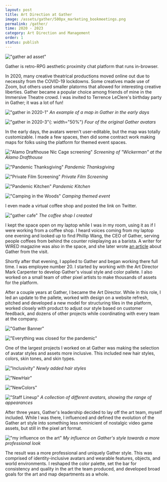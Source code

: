 ```yaml
---
layout: post
title: Art Direction at Gather
image: /assets/gather/500px_marketing_bookmeetings.png
permalink: /gather/
time: 2020 - 2023
category: Art Direction and Management
order: 1
status: publish
---
```



!["gather ad asset"](/assets/gather/previewimage.png)

Gather is retro-RPG aesthetic proximity chat platform that runs in-browser.

In 2020, many creative theatrical productions moved online out due to necessity from the COVID-19 lockdowns. Some creatives made use of Zoom, but others used smaller platorms that allowed for interesting creative liberties. Gather became a popular choice among friends of mine in the Immersive Theatre crowd. I was invited to Terrence LeClere's birthday party in Gather; it was a lot of fun!

!["gather in 2020-1"](/assets/gather/all-hands.png)
*An example of a map in Gather in the early days*

!["gather in 2020-3"](/assets/gather/avatars.png){: width="50%"}
*Four of the original Gather avatars*

In the early days, the avatars weren't user-editable, but the map was totally customizable. I made a few spaces, then did some contract work making maps for folks using the platform for themed event spaces.

!["Alamo Drafthouse Nic Cage screening"](/assets/gather/Wickerman.png)
*Screening of "Wickerman" at the Alamo Drafthouse*

!["Pandemic Thanksgiving"](/assets/gather/pregatherlivingroom.jpg)
*Pandemic Thanksgiving*

!["Private Film Screening"](/assets/gather/BackAlley.png)
*Private Film Screening*

!["Pandemic Kitchen"](/assets/gather/pregatherkitchen.jpg)
*Pandemic Kitchen*

!["Camping in the Woods"](/assets/gather/ForestBackground2.png)
*Camping themed event*

I even made a virtual coffee shop and posted the link on Twitter.

!["gather cafe"](/assets/gather/Gather.Cafe.JadenAndrea.png)
*The coffee shop I created*

I kept the space open on my laptop while I was in my room, using it as if I were working from a coffee shop. I heard voices coming from my laptop one evening and looked up to find Phillip Wang, the CEO of Gather, serving people coffees from behind the counter roleplaying as a barista. A writer for WIRED magazine was also in the space, and she later wrote [an article](https://www.wired.com/story/zoom-parties-proximity-chat/) about Gather from the visit.

Shortly after that evening, I applied to Gather and began working there full time. I was employee number 20. I started by working with the Art Director Mark Carpenter to develop Gather's visual style and color pallete. I also worked on a small team of other pixel artists to make thousands of assets for the platform.

After a couple years at Gather, I became the Art Director. While in this role, I led an update to the pallete, worked with design on a website refresh, pitched and developed a new model for structuring tiles in the platform, worked closely with product to adjust our style based on customer feedback, and dozens of other projects while coordinating with every team at the company.

!["Gather Banner"](/assets/gather/GatherBanner2.png)

!["Everything was closed for the pandemic"](/assets/gather/everything_is_closed.png)

One of the largest projects I worked on at Gather was making the selection of avatar styles and assets more inclusive. This included new hair styles, colors, skin tones, and skin types.

!["Inclusivity"](/assets/gather/naturalhairlist.png)
*Newly added hair styles*

!["NewHair"](/assets/gather/newhairnatural.gif)

!["NewColors"](/assets/gather/newhaircolors.gif)

!["Staff Lineup"](/assets/gather/GatherStaff_lineup200.png)
*A collection of different avatars, showing the range of appearances*

After three years, Gather's leadership decided to lay off the art team, myself included. While I was there, I influenced and defined the evolution of the Gather art style into something less reminicient of nostalgic video game assets, but still in the pixel art format.

!["my influence on the art"](/assets/gather/artqlu1.png)
*My influence on Gather's style towards a more professional look*

The result was a more professional and uniquely Gather style. This was comprised of identity-inclusive avatars and wearable features, objects, and world environments. I reshaped the color palette, set the bar for consistency and quality in the art the team produced, and developed broad goals for the art and map departments as a whole.
